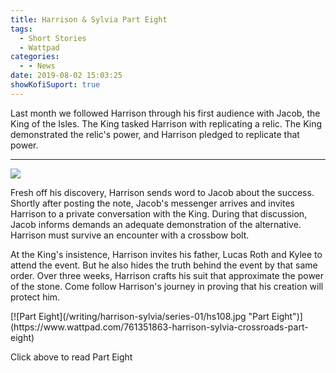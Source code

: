 ```yaml
---
title: Harrison & Sylvia Part Eight
tags:
  - Short Stories
  - Wattpad
categories:
  - - News
date: 2019-08-02 15:03:25
showKofiSuport: true
---
```


Last month we followed Harrison through his first audience with Jacob, the King of the Isles. The King tasked Harrison with replicating a relic. The King demonstrated the relic's power, and Harrison pledged to replicate that power. <!-- more --><hr class="clear-both center-fade"/><div class="embedded-image-right">![](/writing/harrison-sylvia/series-01/harrison-sylvia-1.jpg)</div> 

Fresh off his discovery, Harrison sends word to Jacob about the success. Shortly after posting the note, Jacob's messenger arrives and invites Harrison to a private conversation with the King. During that discussion, Jacob informs demands an adequate demonstration of the alternative. Harrison must survive an encounter with a crossbow bolt. 

At the King's insistence, Harrison invites his father, Lucas Roth and Kylee to attend the event. But he also hides the truth behind the event by that same order. Over three weeks, Harrison crafts his suit that approximate the power of the stone. Come follow Harrison's journey in proving that his creation will protect him.

<div class="clear-both center">
[![Part Eight](/writing/harrison-sylvia/series-01/hs108.jpg "Part Eight")](https://www.wattpad.com/761351863-harrison-sylvia-crossroads-part-eight)<p>Click above to read Part Eight</p></div>